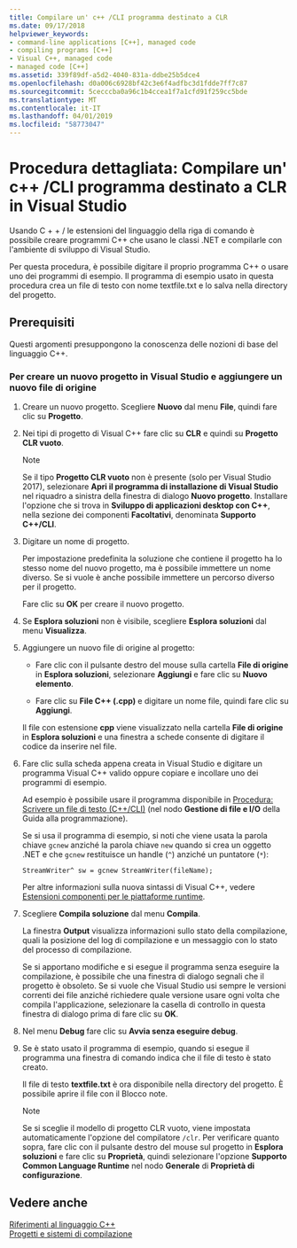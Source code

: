 ```yaml
---
title: Compilare un' c++ /CLI programma destinato a CLR
ms.date: 09/17/2018
helpviewer_keywords:
- command-line applications [C++], managed code
- compiling programs [C++]
- Visual C++, managed code
- managed code [C++]
ms.assetid: 339f89df-a5d2-4040-831a-ddbe25b5dce4
ms.openlocfilehash: d0a006c6928bf42c3e6f4adfbc3d1fdde7ff7c87
ms.sourcegitcommit: 5cecccba0a96c1b4ccea1f7a1cfd91f259cc5bde
ms.translationtype: MT
ms.contentlocale: it-IT
ms.lasthandoff: 04/01/2019
ms.locfileid: "58773047"
---
```

# <a name="walkthrough-compile-a-ccli-program-that-targets-the-clr-in-visual-studio"></a>Procedura dettagliata: Compilare un' c++ /CLI programma destinato a CLR in Visual Studio

Usando C + + / le estensioni del linguaggio della riga di comando è possibile creare programmi C++ che usano le classi .NET e compilarle con l'ambiente di sviluppo di Visual Studio.

Per questa procedura, è possibile digitare il proprio programma C++ o usare uno dei programmi di esempio. Il programma di esempio usato in questa procedura crea un file di testo con nome textfile.txt e lo salva nella directory del progetto.

## <a name="prerequisites"></a>Prerequisiti

Questi argomenti presuppongono la conoscenza delle nozioni di base del linguaggio C++.

### <a name="to-create-a-new-project-in-visual-studio-and-add-a-new-source-file"></a>Per creare un nuovo progetto in Visual Studio e aggiungere un nuovo file di origine

1. Creare un nuovo progetto. Scegliere **Nuovo** dal menu **File**, quindi fare clic su **Progetto**.

1. Nei tipi di progetto di Visual C++ fare clic su **CLR** e quindi su **Progetto CLR vuoto**.

   > [!NOTE]
   > Se il tipo **Progetto CLR vuoto** non è presente (solo per Visual Studio 2017), selezionare **Apri il programma di installazione di Visual Studio** nel riquadro a sinistra della finestra di dialogo **Nuovo progetto**. Installare l'opzione che si trova in **Sviluppo di applicazioni desktop con C++**, nella sezione dei componenti **Facoltativi**, denominata **Supporto C++/CLI**.<br/>

1. Digitare un nome di progetto.

   Per impostazione predefinita la soluzione che contiene il progetto ha lo stesso nome del nuovo progetto, ma è possibile immettere un nome diverso. Se si vuole è anche possibile immettere un percorso diverso per il progetto.

   Fare clic su **OK** per creare il nuovo progetto.

1. Se **Esplora soluzioni** non è visibile, scegliere **Esplora soluzioni** dal menu **Visualizza**.

1. Aggiungere un nuovo file di origine al progetto:

   - Fare clic con il pulsante destro del mouse sulla cartella **File di origine** in **Esplora soluzioni**, selezionare **Aggiungi** e fare clic su **Nuovo elemento**.

   - Fare clic su **File C++ (.cpp)** e digitare un nome file, quindi fare clic su **Aggiungi**.

   Il file con estensione **cpp** viene visualizzato nella cartella **File di origine** in **Esplora soluzioni** e una finestra a schede consente di digitare il codice da inserire nel file.

1. Fare clic sulla scheda appena creata in Visual Studio e digitare un programma Visual C++ valido oppure copiare e incollare uno dei programmi di esempio.

   Ad esempio è possibile usare il programma disponibile in [Procedura: Scrivere un file di testo (C++/CLI)](how-to-write-a-text-file-cpp-cli.md) (nel nodo **Gestione di file e I/O** della Guida alla programmazione).

   Se si usa il programma di esempio, si noti che viene usata la parola chiave `gcnew` anziché la parola chiave `new` quando si crea un oggetto .NET e che `gcnew` restituisce un handle (`^`) anziché un puntatore (`*`):

   `StreamWriter^ sw = gcnew StreamWriter(fileName);`

   Per altre informazioni sulla nuova sintassi di Visual C++, vedere [Estensioni componenti per le piattaforme runtime](../extensions/component-extensions-for-runtime-platforms.md).

1. Scegliere **Compila soluzione** dal menu **Compila**.

   La finestra **Output** visualizza informazioni sullo stato della compilazione, quali la posizione del log di compilazione e un messaggio con lo stato del processo di compilazione.

   Se si apportano modifiche e si esegue il programma senza eseguire la compilazione, è possibile che una finestra di dialogo segnali che il progetto è obsoleto. Se si vuole che Visual Studio usi sempre le versioni correnti dei file anziché richiedere quale versione usare ogni volta che compila l'applicazione, selezionare la casella di controllo in questa finestra di dialogo prima di fare clic su **OK**.

1. Nel menu **Debug** fare clic su **Avvia senza eseguire debug**.

1. Se è stato usato il programma di esempio, quando si esegue il programma una finestra di comando indica che il file di testo è stato creato.

   Il file di testo **textfile.txt** è ora disponibile nella directory del progetto. È possibile aprire il file con il Blocco note.

   > [!NOTE]
   > Se si sceglie il modello di progetto CLR vuoto, viene impostata automaticamente l'opzione del compilatore `/clr`. Per verificare quanto sopra, fare clic con il pulsante destro del mouse sul progetto in **Esplora soluzioni** e fare clic su **Proprietà**, quindi selezionare l'opzione **Supporto Common Language Runtime** nel nodo **Generale** di **Proprietà di configurazione**.

## <a name="see-also"></a>Vedere anche

[Riferimenti al linguaggio C++](../cpp/cpp-language-reference.md)<br/>
[Progetti e sistemi di compilazione](../build/projects-and-build-systems-cpp.md)<br/>
